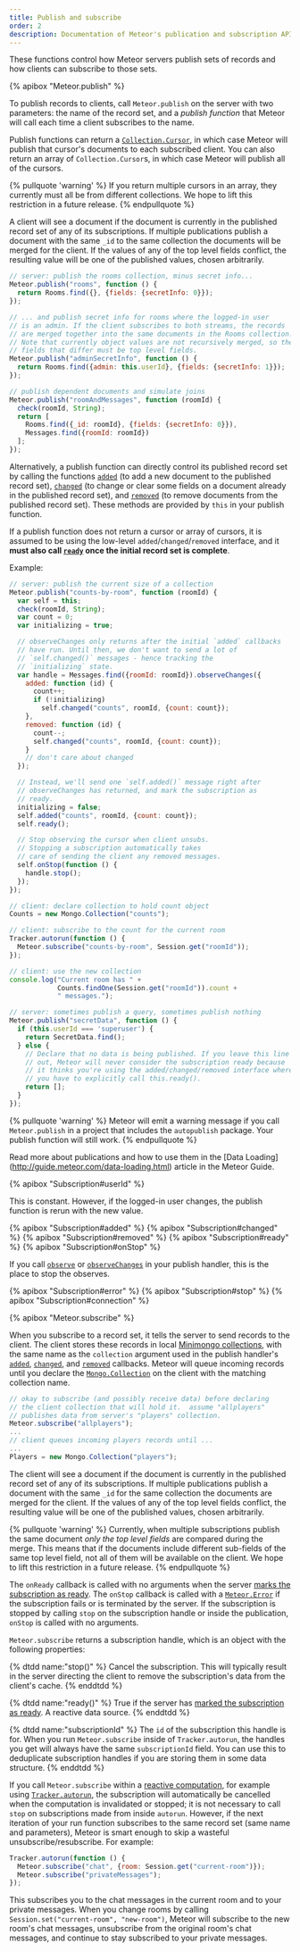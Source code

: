 ```yaml
---
title: Publish and subscribe
order: 2
description: Documentation of Meteor's publication and subscription API.
---
```


These functions control how Meteor servers publish sets of records and
how clients can subscribe to those sets.

{% apibox "Meteor.publish" %}

To publish records to clients, call `Meteor.publish` on the server with
two parameters: the name of the record set, and a *publish function*
that Meteor will call each time a client subscribes to the name.

Publish functions can return a
[`Collection.Cursor`](#mongo_cursor), in which case Meteor
will publish that cursor's documents to each subscribed client. You can
also return an array of `Collection.Cursor`s, in which case Meteor will
publish all of the cursors.

{% pullquote 'warning' %}
If you return multiple cursors in an array, they currently must all be from
different collections. We hope to lift this restriction in a future release.
{% endpullquote %}

A client will see a document if the document is currently in the published
record set of any of its subscriptions. If multiple publications publish a
document with the same `_id` to the same collection the documents will be
merged for the client. If the values of any of the top level fields
conflict, the resulting value will be one of the published values, chosen
arbitrarily.

```js
// server: publish the rooms collection, minus secret info...
Meteor.publish("rooms", function () {
  return Rooms.find({}, {fields: {secretInfo: 0}});
});

// ... and publish secret info for rooms where the logged-in user
// is an admin. If the client subscribes to both streams, the records
// are merged together into the same documents in the Rooms collection.
// Note that currently object values are not recursively merged, so the
// fields that differ must be top level fields.
Meteor.publish("adminSecretInfo", function () {
  return Rooms.find({admin: this.userId}, {fields: {secretInfo: 1}});
});

// publish dependent documents and simulate joins
Meteor.publish("roomAndMessages", function (roomId) {
  check(roomId, String);
  return [
    Rooms.find({_id: roomId}, {fields: {secretInfo: 0}}),
    Messages.find({roomId: roomId})
  ];
});
```

Alternatively, a publish function can directly control its published record set
by calling the functions [`added`](#publish_added) (to add a new document to the
published record set), [`changed`](#publish_changed) (to change or clear some
fields on a document already in the published record set), and
[`removed`](#publish_removed) (to remove documents from the published record
set).  These methods are provided by `this` in your publish function.

If a publish function does not return a cursor or array of cursors, it is
assumed to be using the low-level `added`/`changed`/`removed` interface, and it
**must also call [`ready`](#publish_ready) once the initial record set is
complete**.

Example:

```js
// server: publish the current size of a collection
Meteor.publish("counts-by-room", function (roomId) {
  var self = this;
  check(roomId, String);
  var count = 0;
  var initializing = true;

  // observeChanges only returns after the initial `added` callbacks
  // have run. Until then, we don't want to send a lot of
  // `self.changed()` messages - hence tracking the
  // `initializing` state.
  var handle = Messages.find({roomId: roomId}).observeChanges({
    added: function (id) {
      count++;
      if (!initializing)
        self.changed("counts", roomId, {count: count});
    },
    removed: function (id) {
      count--;
      self.changed("counts", roomId, {count: count});
    }
    // don't care about changed
  });

  // Instead, we'll send one `self.added()` message right after
  // observeChanges has returned, and mark the subscription as
  // ready.
  initializing = false;
  self.added("counts", roomId, {count: count});
  self.ready();

  // Stop observing the cursor when client unsubs.
  // Stopping a subscription automatically takes
  // care of sending the client any removed messages.
  self.onStop(function () {
    handle.stop();
  });
});

// client: declare collection to hold count object
Counts = new Mongo.Collection("counts");

// client: subscribe to the count for the current room
Tracker.autorun(function () {
  Meteor.subscribe("counts-by-room", Session.get("roomId"));
});

// client: use the new collection
console.log("Current room has " +
            Counts.findOne(Session.get("roomId")).count +
            " messages.");

// server: sometimes publish a query, sometimes publish nothing
Meteor.publish("secretData", function () {
  if (this.userId === 'superuser') {
    return SecretData.find();
  } else {
    // Declare that no data is being published. If you leave this line
    // out, Meteor will never consider the subscription ready because
    // it thinks you're using the added/changed/removed interface where
    // you have to explicitly call this.ready().
    return [];
  }
});
```

{% pullquote 'warning' %}
Meteor will emit a warning message if you call `Meteor.publish` in a
project that includes the `autopublish` package.  Your publish function
will still work.
{% endpullquote %}

Read more about publications and how to use them in the [Data Loading]
(http://guide.meteor.com/data-loading.html) article in the Meteor Guide.

{% apibox "Subscription#userId" %}

This is constant. However, if the logged-in user changes, the publish
function is rerun with the new value.

{% apibox "Subscription#added" %}
{% apibox "Subscription#changed" %}
{% apibox "Subscription#removed" %}
{% apibox "Subscription#ready" %}
{% apibox "Subscription#onStop" %}

If you call [`observe`](#observe) or [`observeChanges`](#observe_changes) in your
publish handler, this is the place to stop the observes.

{% apibox "Subscription#error" %}
{% apibox "Subscription#stop" %}
{% apibox "Subscription#connection" %}

{% apibox "Meteor.subscribe" %}

When you subscribe to a record set, it tells the server to send records to the
client.  The client stores these records in local [Minimongo
collections](#mongo_collection), with the same name as the `collection`
argument used in the publish handler's [`added`](#publish_added),
[`changed`](#publish_changed), and [`removed`](#publish_removed)
callbacks.  Meteor will queue incoming records until you declare the
[`Mongo.Collection`](#mongo_collection) on the client with the matching
collection name.

```js
// okay to subscribe (and possibly receive data) before declaring
// the client collection that will hold it.  assume "allplayers"
// publishes data from server's "players" collection.
Meteor.subscribe("allplayers");
...
// client queues incoming players records until ...
...
Players = new Mongo.Collection("players");
```

The client will see a document if the document is currently in the published
record set of any of its subscriptions. If multiple publications publish a
document with the same `_id` for the same collection the documents are merged for
the client. If the values of any of the top level fields conflict, the resulting
value will be one of the published values, chosen arbitrarily.

{% pullquote 'warning' %}
Currently, when multiple subscriptions publish the same document *only the top
level fields* are compared during the merge. This means that if the documents
include different sub-fields of the same top level field, not all of them will
be available on the client. We hope to lift this restriction in a future release.
{% endpullquote %}

The `onReady` callback is called with no arguments when the server [marks the
subscription as ready](#publish_ready). The `onStop` callback is called with
a [`Meteor.Error`](#meteor_error) if the subscription fails or is terminated by
the server. If the subscription is stopped by calling `stop` on the subscription
handle or inside the publication, `onStop` is called with no arguments.

`Meteor.subscribe` returns a subscription handle, which is an object with the
following properties:

<dl class="callbacks">
{% dtdd name:"stop()" %}
Cancel the subscription. This will typically result in the server directing the
client to remove the subscription's data from the client's cache.
{% enddtdd %}

{% dtdd name:"ready()" %}
True if the server has [marked the subscription as ready](#publish_ready). A
reactive data source.
{% enddtdd %}

{% dtdd name:"subscriptionId" %}
The `id` of the subscription this handle is for. When you run `Meteor.subscribe`
inside of `Tracker.autorun`, the handles you get will always have the same
`subscriptionId` field. You can use this to deduplicate subscription handles
if you are storing them in some data structure.
{% enddtdd %}
</dl>

If you call `Meteor.subscribe` within a [reactive computation](#reactivity),
for example using
[`Tracker.autorun`](#tracker_autorun), the subscription will automatically be
cancelled when the computation is invalidated or stopped; it is not necessary
to call `stop` on
subscriptions made from inside `autorun`. However, if the next iteration
of your run function subscribes to the same record set (same name and
parameters), Meteor is smart enough to skip a wasteful
unsubscribe/resubscribe. For example:

```js
Tracker.autorun(function () {
  Meteor.subscribe("chat", {room: Session.get("current-room")});
  Meteor.subscribe("privateMessages");
});
```

This subscribes you to the chat messages in the current room and to your private
messages. When you change rooms by calling `Session.set("current-room",
"new-room")`, Meteor will subscribe to the new room's chat messages,
unsubscribe from the original room's chat messages, and continue to
stay subscribed to your private messages.
